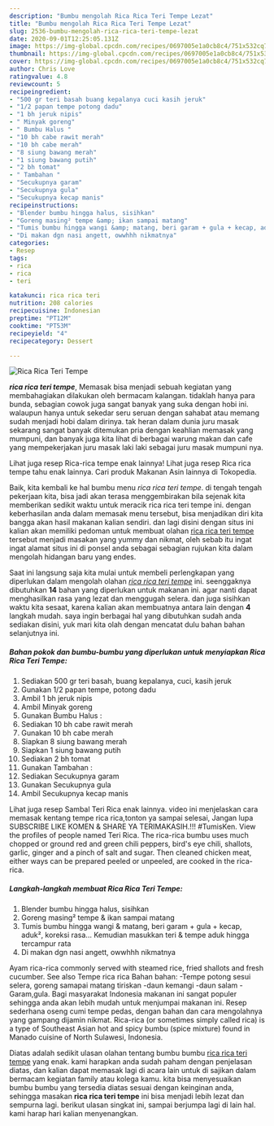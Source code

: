 ```yaml
---
description: "Bumbu mengolah Rica Rica Teri Tempe Lezat"
title: "Bumbu mengolah Rica Rica Teri Tempe Lezat"
slug: 2536-bumbu-mengolah-rica-rica-teri-tempe-lezat
date: 2020-09-01T12:25:05.131Z
image: https://img-global.cpcdn.com/recipes/0697005e1a0cb8c4/751x532cq70/rica-rica-teri-tempe-foto-resep-utama.jpg
thumbnail: https://img-global.cpcdn.com/recipes/0697005e1a0cb8c4/751x532cq70/rica-rica-teri-tempe-foto-resep-utama.jpg
cover: https://img-global.cpcdn.com/recipes/0697005e1a0cb8c4/751x532cq70/rica-rica-teri-tempe-foto-resep-utama.jpg
author: Chris Love
ratingvalue: 4.8
reviewcount: 5
recipeingredient:
- "500 gr teri basah buang kepalanya cuci kasih jeruk"
- "1/2 papan tempe potong dadu"
- "1 bh jeruk nipis"
- " Minyak goreng"
- " Bumbu Halus "
- "10 bh cabe rawit merah"
- "10 bh cabe merah"
- "8 siung bawang merah"
- "1 siung bawang putih"
- "2 bh tomat"
- " Tambahan "
- "Secukupnya garam"
- "Secukupnya gula"
- "Secukupnya kecap manis"
recipeinstructions:
- "Blender bumbu hingga halus, sisihkan"
- "Goreng masing² tempe &amp; ikan sampai matang"
- "Tumis bumbu hingga wangi &amp; matang, beri garam + gula + kecap, aduk², koreksi rasa... Kemudian masukkan teri &amp; tempe aduk hingga tercampur rata"
- "Di makan dgn nasi angett, owwhhh nikmatnya"
categories:
- Resep
tags:
- rica
- rica
- teri

katakunci: rica rica teri 
nutrition: 208 calories
recipecuisine: Indonesian
preptime: "PT12M"
cooktime: "PT53M"
recipeyield: "4"
recipecategory: Dessert

---
```



![Rica Rica Teri Tempe](https://img-global.cpcdn.com/recipes/0697005e1a0cb8c4/751x532cq70/rica-rica-teri-tempe-foto-resep-utama.jpg)

<b><i>rica rica teri tempe</i></b>, Memasak bisa menjadi sebuah kegiatan yang membahagiakan dilakukan oleh bermacam kalangan. tidaklah hanya para bunda, sebagian cowok juga sangat banyak yang suka dengan hobi ini. walaupun hanya untuk sekedar seru seruan dengan sahabat atau memang sudah menjadi hobi dalam dirinya. tak heran dalam dunia juru masak sekarang sangat banyak ditemukan pria dengan keahlian memasak yang mumpuni, dan banyak juga kita lihat di berbagai warung makan dan cafe yang mempekerjakan juru masak laki laki sebagai juru masak mumpuni nya.

Lihat juga resep Rica-rica tempe enak lainnya! Lihat juga resep Rica rica tempe tahu enak lainnya. Cari produk Makanan Asin lainnya di Tokopedia.

Baik, kita kembali ke hal bumbu menu <i>rica rica teri tempe</i>. di tengah tengah pekerjaan kita, bisa jadi akan terasa menggembirakan bila sejenak kita memberikan sedikit waktu untuk meracik rica rica teri tempe ini. dengan keberhasilan anda dalam memasak menu tersebut, bisa menjadikan diri kita bangga akan hasil makanan kalian sendiri. dan lagi disini dengan situs ini kalian akan memiliki pedoman untuk membuat olahan <u>rica rica teri tempe</u> tersebut menjadi masakan yang yummy dan nikmat, oleh sebab itu ingat ingat alamat situs ini di ponsel anda sebagai sebagian rujukan kita dalam mengolah hidangan baru yang endes.


Saat ini langsung saja kita mulai untuk membeli perlengkapan yang diperlukan dalam mengolah olahan <u><i>rica rica teri tempe</i></u> ini. seenggaknya dibutuhkan <b>14</b> bahan yang diperlukan untuk makanan ini. agar nanti dapat menghasilkan rasa yang lezat dan menggugah selera. dan juga sisihkan waktu kita sesaat, karena kalian akan membuatnya antara lain dengan <b>4</b> langkah mudah. saya ingin berbagai hal yang dibutuhkan sudah anda sediakan disini, yuk mari kita olah dengan mencatat dulu bahan bahan selanjutnya ini.

<!--inarticleads1-->

##### Bahan pokok dan bumbu-bumbu yang diperlukan untuk menyiapkan Rica Rica Teri Tempe:

1. Sediakan 500 gr teri basah, buang kepalanya, cuci, kasih jeruk
1. Gunakan 1/2 papan tempe, potong dadu
1. Ambil 1 bh jeruk nipis
1. Ambil  Minyak goreng
1. Gunakan  Bumbu Halus :
1. Sediakan 10 bh cabe rawit merah
1. Gunakan 10 bh cabe merah
1. Siapkan 8 siung bawang merah
1. Siapkan 1 siung bawang putih
1. Sediakan 2 bh tomat
1. Gunakan  Tambahan :
1. Sediakan Secukupnya garam
1. Gunakan Secukupnya gula
1. Ambil Secukupnya kecap manis


Lihat juga resep Sambal Teri Rica enak lainnya. video ini menjelaskan cara memasak kentang tempe rica rica,tonton ya sampai selesai, Jangan lupa SUBSCRIBE LIKE KOMEN &amp; SHARE YA TERIMAKASIH.!!! #TumisKen. View the profiles of people named Teri Rica. The rica-rica bumbu uses much chopped or ground red and green chili peppers, bird&#39;s eye chili, shallots, garlic, ginger and a pinch of salt and sugar. Then cleaned chicken meat, either ways can be prepared peeled or unpeeled, are cooked in the rica-rica. 

<!--inarticleads2-->

##### Langkah-langkah membuat Rica Rica Teri Tempe:

1. Blender bumbu hingga halus, sisihkan
1. Goreng masing² tempe &amp; ikan sampai matang
1. Tumis bumbu hingga wangi &amp; matang, beri garam + gula + kecap, aduk², koreksi rasa... Kemudian masukkan teri &amp; tempe aduk hingga tercampur rata
1. Di makan dgn nasi angett, owwhhh nikmatnya


Ayam rica-rica commonly served with steamed rice, fried shallots and fresh cucumber. See also Tempe rica rica Bahan bahan: -Tempe potong sesui selera, goreng samapai matang tiriskan -daun kemangi -daun salam -Garam,gula. Bagi masyarakat Indonesia makanan ini sangat populer sehingga anda akan lebih mudah untuk menjumpai makanan ini. Resep sederhana oseng cumi tempe pedas, dengan bahan dan cara mengolahnya yang gampang dijamin nikmat. Rica-rica (or sometimes simply called rica) is a type of Southeast Asian hot and spicy bumbu (spice mixture) found in Manado cuisine of North Sulawesi, Indonesia. 

Diatas adalah sedikit ulasan olahan tentang bumbu bumbu <u>rica rica teri tempe</u> yang enak. kami harapkan anda sudah paham dengan penjelasan diatas, dan kalian dapat memasak lagi di acara lain untuk di sajikan dalam bermacam kegiatan family atau kolega kamu. kita bisa menyesuaikan bumbu bumbu yang tersedia diatas sesuai dengan keinginan anda, sehingga masakan <b>rica rica teri tempe</b> ini bisa menjadi lebih lezat dan sempurna lagi. berikut ulasan singkat ini, sampai berjumpa lagi di lain hal. kami harap hari kalian menyenangkan.
